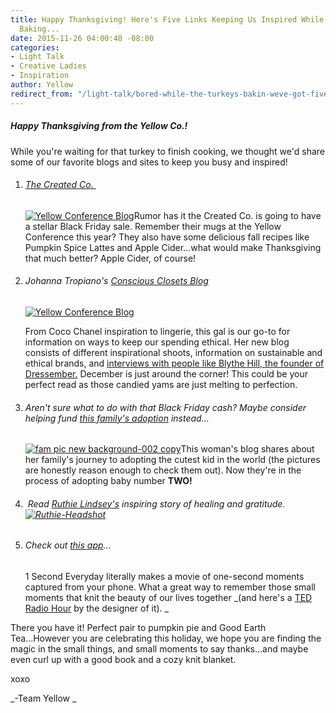 ```yaml
---
title: Happy Thanksgiving! Here's Five Links Keeping Us Inspired While the Pie is
  Baking...
date: 2015-11-26 04:00:48 -08:00
categories:
- Light Talk
- Creative Ladies
- Inspiration
author: Yellow
redirect_from: "/light-talk/bored-while-the-turkeys-bakin-weve-got-five-inspirational-links-to-share-with-you/"
---
```


##### Happy Thanksgiving from the Yellow Co.!

While you're waiting for that turkey to finish cooking, we thought we'd share some of our favorite blogs and sites to keep you busy and inspired!

1.  ###### [The Created Co. ](http://thecreated.co/blogs/news)

    [![Yellow Conference Blog](https://yellow-blog-images.imgix.net/2015/11/IMG_5353.jpg)](https://yellow-blog-images.imgix.net/2015/11/IMG_5353.jpg)Rumor has it the Created Co. is going to have a stellar Black Friday sale. Remember their mugs at the Yellow Conference this year? They also have some delicious fall recipes like Pumpkin Spice Lattes and Apple Cider...what would make Thanksgiving that much better? Apple Cider, of course!

3.  ###### Johanna Tropiano's [Conscious Closets Blog](http://www.consciousclosets.co/)  
    [![Yellow Conference Blog](https://yellow-blog-images.imgix.net/2015/11/BotanicaWorkshop_for_ConsciousClosets-01.jpg)](https://yellow-blog-images.imgix.net/2015/11/BotanicaWorkshop_for_ConsciousClosets-01.jpg)

    From Coco Chanel inspiration to lingerie, this gal is our go-to for information on ways to keep our spending ethical. Her new blog consists of different inspirational shoots, information on sustainable and ethical brands, and [interviews with people like Blythe Hill, the founder of Dressember.](http://www.consciousclosets.co/blog/2015/10/27/conscious-closets-and-blythe-hill) December is just around the corner! This could be your perfect read as those candied yams are just melting to perfection.

5.  ###### Aren't sure what to do with that Black Friday cash? Maybe consider helping fund [this family's adoption](http://www.melinda-ann.com/search/label/Our%20House) instead...

    [![fam pic new background-002 copy](https://yellow-blog-images.imgix.net/2015/11/fam-pic-new-background-002-copy.jpg)](https://yellow-blog-images.imgix.net/2015/11/fam-pic-new-background-002-copy.jpg)This woman's blog shares about her family's journey to adopting the cutest kid in the world (the pictures are honestly reason enough to check them out). Now they're in the process of adopting baby number **TWO!**

7.  ######  Read [Ruthie Lindsey's](http://www.ruthielindsey.com/hello/) inspiring story of healing and gratitude. [![Ruthie-Headshot](https://yellow-blog-images.imgix.net/2015/11/Ruthie-Headshot.jpg)](https://yellow-blog-images.imgix.net/2015/11/Ruthie-Headshot.jpg)

9.  ###### Check out [this app](http://www.1secondeveryday.com/)...

    1 Second Everyday literally makes a movie of one-second moments captured from your phone. What a great way to remember those small moments that knit the beauty of our lives together _(and here's a [TED Radio Hour](http://www.npr.org/2015/06/19/414973612/can-you-remember-your-life-one-second-at-a-time) by the designer of it). _

There you have it! Perfect pair to pumpkin pie and Good Earth Tea...However you are celebrating this holiday, we hope you are finding the magic in the small things, and small moments to say thanks...and maybe even curl up with a good book and a cozy knit blanket.

xoxo

_-Team Yellow _
